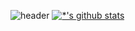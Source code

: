 ![header](https://capsule-render.vercel.app/api?type=waving&color=E3826C&height=250&section=header&text=Jeong%20ChangSeong&fontSize=90&animation=fadeIn&fontAlignY=38&desc=%20&descAlignY=62&descAlign=62)
[![*'s github stats](https://github-readme-stats.vercel.app/api?username=ggabdoll)](https://github.com/ggabdoll)
